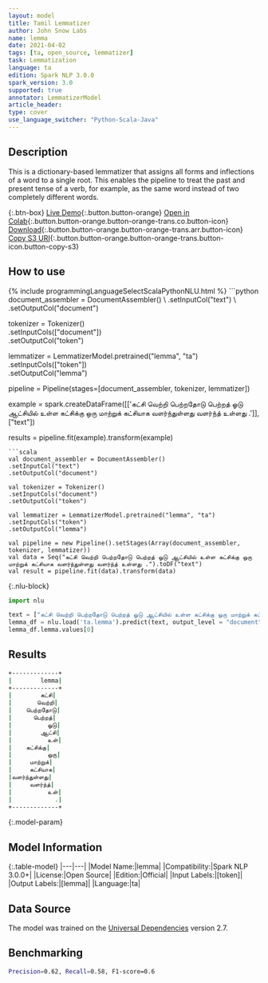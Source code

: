 ```yaml
---
layout: model
title: Tamil Lemmatizer
author: John Snow Labs
name: lemma
date: 2021-04-02
tags: [ta, open_source, lemmatizer]
task: Lemmatization
language: ta
edition: Spark NLP 3.0.0
spark_version: 3.0
supported: true
annotator: LemmatizerModel
article_header:
type: cover
use_language_switcher: "Python-Scala-Java"
---
```


## Description

This is a dictionary-based lemmatizer that assigns all forms and inflections of a word to a single root. This enables the pipeline to treat the past and present tense of a verb, for example, as the same word instead of two completely different words.

{:.btn-box}
[Live Demo](https://demo.johnsnowlabs.com/public/TEXT_PREPROCESSING/){:.button.button-orange}
[Open in Colab](https://colab.research.google.com/github/JohnSnowLabs/spark-nlp-workshop/blob/master/tutorials/streamlit_notebooks/TEXT_PREPROCESSING.ipynb){:.button.button-orange.button-orange-trans.co.button-icon}
[Download](https://s3.amazonaws.com/auxdata.johnsnowlabs.com/public/models/lemma_ta_3.0.0_3.0_1617388293492.zip){:.button.button-orange.button-orange-trans.arr.button-icon}
[Copy S3 URI](s3://auxdata.johnsnowlabs.com/public/models/lemma_ta_3.0.0_3.0_1617388293492.zip){:.button.button-orange.button-orange-trans.button-icon.button-copy-s3}

## How to use



<div class="tabs-box" markdown="1">
{% include programmingLanguageSelectScalaPythonNLU.html %}
```python
document_assembler = DocumentAssembler() \
.setInputCol("text") \
.setOutputCol("document")

tokenizer = Tokenizer()\
.setInputCols(["document"]) \
.setOutputCol("token")

lemmatizer = LemmatizerModel.pretrained("lemma", "ta") \
.setInputCols(["token"]) \
.setOutputCol("lemma")

pipeline = Pipeline(stages=[document_assembler, tokenizer, lemmatizer])

example = spark.createDataFrame([['கட்சி வெற்றி பெற்றதோடு பெற்றத் ஓடு ஆட்சியில் உள்ள கட்சிக்கு ஒரு மாற்றுக் கட்சியாக வளர்ந்துள்ளது வளர்ந்த் உள்ளது .']], ["text"])

results = pipeline.fit(example).transform(example)
```
```scala
val document_assembler = DocumentAssembler()
.setInputCol("text")
.setOutputCol("document")

val tokenizer = Tokenizer()
.setInputCols("document")
.setOutputCol("token")

val lemmatizer = LemmatizerModel.pretrained("lemma", "ta")
.setInputCols("token")
.setOutputCol("lemma")

val pipeline = new Pipeline().setStages(Array(document_assembler, tokenizer, lemmatizer))
val data = Seq("கட்சி வெற்றி பெற்றதோடு பெற்றத் ஓடு ஆட்சியில் உள்ள கட்சிக்கு ஒரு மாற்றுக் கட்சியாக வளர்ந்துள்ளது வளர்ந்த் உள்ளது .").toDF("text")
val result = pipeline.fit(data).transform(data)
```

{:.nlu-block}
```python
import nlu

text = ["கட்சி வெற்றி பெற்றதோடு பெற்றத் ஓடு ஆட்சியில் உள்ள கட்சிக்கு ஒரு மாற்றுக் கட்சியாக வளர்ந்துள்ளது வளர்ந்த் உள்ளது ."]
lemma_df = nlu.load('ta.lemma').predict(text, output_level = "document")
lemma_df.lemma.values[0]
```
</div>

## Results

```bash
+-------------+
|        lemma|
+-------------+
|        கட்சி|
|       வெற்றி|
|    பெற்றதோடு|
|      பெற்றத்|
|          ஓடு|
|        ஆட்சி|
|          உள்|
|    கட்சிக்கு|
|          ஒரு|
|     மாற்றுக்|
|     கட்சியாக|
|வளர்ந்துள்ளது|
|     வளர்ந்த்|
|          உள்|
|            .|
+-------------+
```

{:.model-param}
## Model Information

{:.table-model}
|---|---|
|Model Name:|lemma|
|Compatibility:|Spark NLP 3.0.0+|
|License:|Open Source|
|Edition:|Official|
|Input Labels:|[token]|
|Output Labels:|[lemma]|
|Language:|ta|

## Data Source

The model was trained on the [Universal Dependencies](https://www.universaldependencies.org) version 2.7.

## Benchmarking

```bash
Precision=0.62, Recall=0.58, F1-score=0.6
```